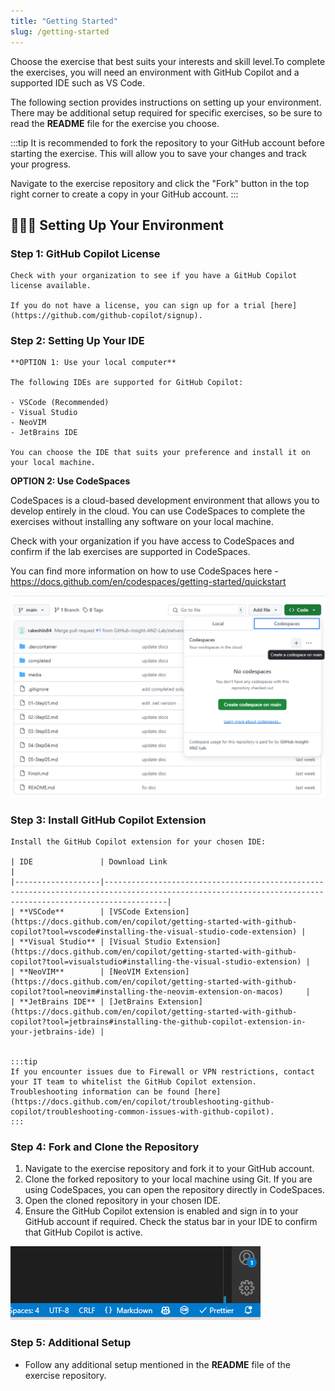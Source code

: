 ```yaml
---
title: "Getting Started"
slug: /getting-started
---
```


Choose the exercise that best suits your interests and skill level.To complete the exercises, you will need an environment with GitHub Copilot and a supported IDE such as VS Code.

The following section provides instructions on setting up your environment. There may be additional setup required for specific exercises, so be sure to read the **README** file for the exercise you choose.

:::tip
It is recommended to fork the repository to your GitHub account before starting the exercise. This will allow you to save your changes and track your progress.

Navigate to the exercise repository and click the "Fork" button in the top right corner to create a copy in your GitHub account.
:::

## 👨🏻‍💻 Setting Up Your Environment

### Step 1: GitHub Copilot License

    Check with your organization to see if you have a GitHub Copilot license available.

    If you do not have a license, you can sign up for a trial [here](https://github.com/github-copilot/signup).

### Step 2: Setting Up Your IDE

    **OPTION 1: Use your local computer**

    The following IDEs are supported for GitHub Copilot:

    - VSCode (Recommended)
    - Visual Studio
    - NeoVIM
    - JetBrains IDE

    You can choose the IDE that suits your preference and install it on your local machine.

**OPTION 2: Use CodeSpaces**

CodeSpaces is a cloud-based development environment that allows you to develop entirely in the cloud. You can use CodeSpaces to complete the exercises without installing any software on your local machine.

Check with your organization if you have access to CodeSpaces and confirm if the lab exercises are supported in CodeSpaces.

You can find more information on how to use CodeSpaces here - https://docs.github.com/en/codespaces/getting-started/quickstart

![image](./images/474979958-8f0799d2-ec1f-4b8e-9f5a-16f8d0bc2611.png)

### Step 3: Install GitHub Copilot Extension

    Install the GitHub Copilot extension for your chosen IDE:

    | IDE               | Download Link                                                                                                                                       |
    |-------------------|----------------------------------------------------------------------------------------------------------------------------------------------------------|
    | **VSCode**        | [VSCode Extension](https://docs.github.com/en/copilot/getting-started-with-github-copilot?tool=vscode#installing-the-visual-studio-code-extension) |
    | **Visual Studio** | [Visual Studio Extension](https://docs.github.com/en/copilot/getting-started-with-github-copilot?tool=visualstudio#installing-the-visual-studio-extension) |
    | **NeoVIM**        | [NeoVIM Extension](https://docs.github.com/en/copilot/getting-started-with-github-copilot?tool=neovim#installing-the-neovim-extension-on-macos)     |
    | **JetBrains IDE** | [JetBrains Extension](https://docs.github.com/en/copilot/getting-started-with-github-copilot?tool=jetbrains#installing-the-github-copilot-extension-in-your-jetbrains-ide) |


    :::tip
    If you encounter issues due to Firewall or VPN restrictions, contact your IT team to whitelist the GitHub Copilot extension. Troubleshooting information can be found [here](https://docs.github.com/en/copilot/troubleshooting-github-copilot/troubleshooting-common-issues-with-github-copilot).
    :::

### Step 4: Fork and Clone the Repository

1.  Navigate to the exercise repository and fork it to your GitHub account.
2.  Clone the forked repository to your local machine using Git. If you are using CodeSpaces, you can open the repository directly in CodeSpaces.
3.  Open the cloned repository in your chosen IDE.
4.  Ensure the GitHub Copilot extension is enabled and sign in to your GitHub account if required. Check the status bar in your IDE to confirm that GitHub Copilot is active.

![image](./images/574979958-8f0799d2-ec1f-4b8e-9f5a-16f8d0bc2622.png)

### Step 5: Additional Setup

- Follow any additional setup mentioned in the **README** file of the exercise repository.
